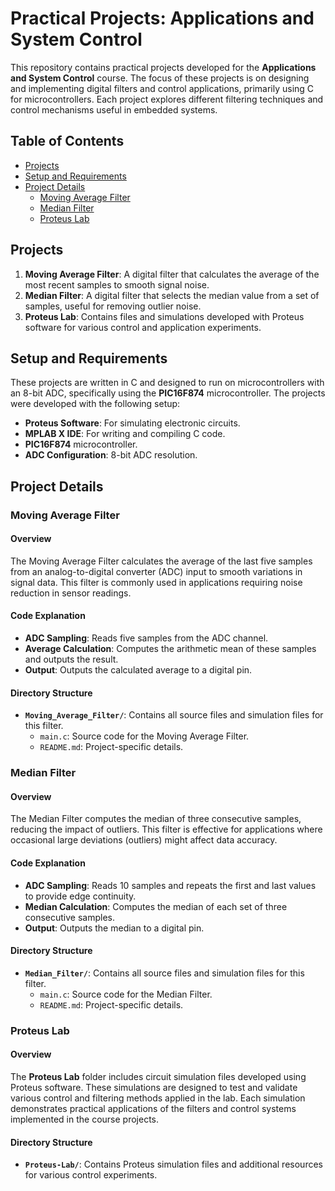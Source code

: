 # Practical Projects: Applications and System Control

This repository contains practical projects developed for the **Applications and System Control** course. The focus of these projects is on designing and implementing digital filters and control applications, primarily using C for microcontrollers. Each project explores different filtering techniques and control mechanisms useful in embedded systems.

## Table of Contents
- [Projects](#projects)
- [Setup and Requirements](#setup-and-requirements)
- [Project Details](#project-details)
  - [Moving Average Filter](#moving-average-filter)
  - [Median Filter](#median-filter)
  - [Proteus Lab](#proteus-lab)

## Projects

1. **Moving Average Filter**: A digital filter that calculates the average of the most recent samples to smooth signal noise.
2. **Median Filter**: A digital filter that selects the median value from a set of samples, useful for removing outlier noise.
3. **Proteus Lab**: Contains files and simulations developed with Proteus software for various control and application experiments.

## Setup and Requirements

These projects are written in C and designed to run on microcontrollers with an 8-bit ADC, specifically using the **PIC16F874** microcontroller. The projects were developed with the following setup:

- **Proteus Software**: For simulating electronic circuits.
- **MPLAB X IDE**: For writing and compiling C code.
- **PIC16F874** microcontroller.
- **ADC Configuration**: 8-bit ADC resolution.

## Project Details

### Moving Average Filter

#### Overview
The Moving Average Filter calculates the average of the last five samples from an analog-to-digital converter (ADC) input to smooth variations in signal data. This filter is commonly used in applications requiring noise reduction in sensor readings.

#### Code Explanation
- **ADC Sampling**: Reads five samples from the ADC channel.
- **Average Calculation**: Computes the arithmetic mean of these samples and outputs the result.
- **Output**: Outputs the calculated average to a digital pin.

#### Directory Structure
- **`Moving_Average_Filter/`**: Contains all source files and simulation files for this filter.
  - `main.c`: Source code for the Moving Average Filter.
  - `README.md`: Project-specific details.

### Median Filter

#### Overview
The Median Filter computes the median of three consecutive samples, reducing the impact of outliers. This filter is effective for applications where occasional large deviations (outliers) might affect data accuracy.

#### Code Explanation
- **ADC Sampling**: Reads 10 samples and repeats the first and last values to provide edge continuity.
- **Median Calculation**: Computes the median of each set of three consecutive samples.
- **Output**: Outputs the median to a digital pin.

#### Directory Structure
- **`Median_Filter/`**: Contains all source files and simulation files for this filter.
  - `main.c`: Source code for the Median Filter.
  - `README.md`: Project-specific details.

### Proteus Lab

#### Overview
The **Proteus Lab** folder includes circuit simulation files developed using Proteus software. These simulations are designed to test and validate various control and filtering methods applied in the lab. Each simulation demonstrates practical applications of the filters and control systems implemented in the course projects.

#### Directory Structure
- **`Proteus-Lab/`**: Contains Proteus simulation files and additional resources for various control experiments.